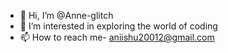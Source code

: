 - 👋 Hi, I’m @Anne-glitch
- 👀 I’m interested in exploring the world of coding
- 📫 How to reach me- aniishu20012@gmail.com


<!---
Anne-glitch/Anne-glitch is a ✨ special ✨ repository because its `README.md` (this file) appears on your GitHub profile.
You can click the Preview link to take a look at your changes.
--->
